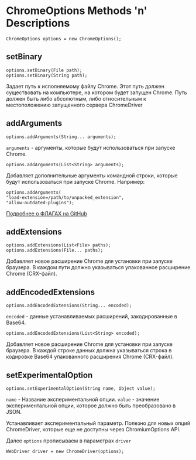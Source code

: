 # ChromeOptions Methods 'n' Descriptions

    ChromeOptions options = new ChromeOptions();

## setBinary

    options.setBinary(File path); 
    options.setBinary(String path);

Задает путь к исполняемому файлу Chrome. 
Этот путь должен существовать на компьютере, на котором будет запущен Chrome. 
Путь должен быть либо абсолютным, либо относительным к местоположению запущенного сервера ChromeDriver

## addArguments

    options.addArguments(String... arguments);  

`arguments` - аргументы, которые будут использоваться при запуске Chrome.

    options.addArguments(List<String> arguments); 

Добавляет дополнительные аргументы командной строки, которые будут использоваться при запуске Chrome. 
Например:

    options.addArguments(
    "load-extension=/path/to/unpacked_extension",
    "allow-outdated-plugins");

[Подробнее о ФЛАГАХ на GitHub](github.com/GoogleChrome/chrome-launcher/blob/main/docs/chrome-flags-for-tools.md)


## addExtensions

    options.addExtensions(List<File> paths); 
    options.addExtensions(File... paths);

Добавляет новое расширение Chrome для установки при запуске браузера. 
В каждом пути должно указываться упакованное расширение Chrome (CRX-файл).

## addEncodedExtensions

    options.addEncodedExtensions(String... encoded); 

`encoded` - данные устанавливаемых расширений, закодированные в Base64.

    options.addEncodedExtensions(List<String> encoded); 

Добавляет новое расширение Chrome для установки при запуске браузера. В каждой строке данных должна указываться строка в кодировке Base64 упакованного расширения Chrome (CRX-файл).

## setExperimentalOption

    options.setExperimentalOption(String name, Object value); 

`name` - Название экспериментальной опции.
`value` - значение экспериментальной опции, которое должно быть преобразовано в JSON.

Устанавливает экспериментальный параметр. 
Полезно для новых опций ChromeDriver, которые еще не доступны через ChromiumOptions API. 

Далее `options` прописываем в параметрах `driver`

    WebDriver driver = new ChromeDriver(options);